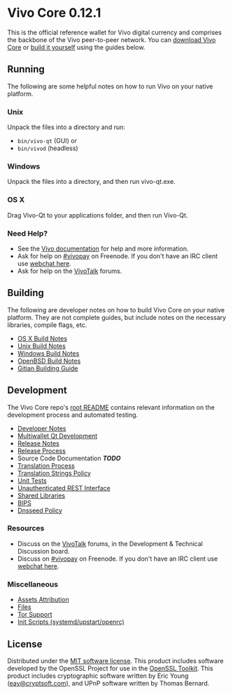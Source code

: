 Vivo Core 0.12.1
=====================

This is the official reference wallet for Vivo digital currency and comprises the backbone of the Vivo peer-to-peer network. You can [download Vivo Core](https://www.vivo.org/downloads/) or [build it yourself](#building) using the guides below.

Running
---------------------
The following are some helpful notes on how to run Vivo on your native platform.

### Unix

Unpack the files into a directory and run:

- `bin/vivo-qt` (GUI) or
- `bin/vivod` (headless)

### Windows

Unpack the files into a directory, and then run vivo-qt.exe.

### OS X

Drag Vivo-Qt to your applications folder, and then run Vivo-Qt.

### Need Help?

* See the [Vivo documentation](https://vivopay.atlassian.net/wiki/display/DOC)
for help and more information.
* Ask for help on [#vivopay](http://webchat.freenode.net?channels=vivopay) on Freenode. If you don't have an IRC client use [webchat here](http://webchat.freenode.net?channels=vivopay).
* Ask for help on the [VivoTalk](https://vivotalk.org/) forums.

Building
---------------------
The following are developer notes on how to build Vivo Core on your native platform. They are not complete guides, but include notes on the necessary libraries, compile flags, etc.

- [OS X Build Notes](build-osx.md)
- [Unix Build Notes](build-unix.md)
- [Windows Build Notes](build-windows.md)
- [OpenBSD Build Notes](build-openbsd.md)
- [Gitian Building Guide](gitian-building.md)

Development
---------------------
The Vivo Core repo's [root README](/README.md) contains relevant information on the development process and automated testing.

- [Developer Notes](developer-notes.md)
- [Multiwallet Qt Development](multiwallet-qt.md)
- [Release Notes](release-notes.md)
- [Release Process](release-process.md)
- Source Code Documentation ***TODO***
- [Translation Process](translation_process.md)
- [Translation Strings Policy](translation_strings_policy.md)
- [Unit Tests](unit-tests.md)
- [Unauthenticated REST Interface](REST-interface.md)
- [Shared Libraries](shared-libraries.md)
- [BIPS](bips.md)
- [Dnsseed Policy](dnsseed-policy.md)

### Resources
* Discuss on the [VivoTalk](https://vivotalk.org/) forums, in the Development & Technical Discussion board.
* Discuss on [#vivopay](http://webchat.freenode.net/?channels=vivopay) on Freenode. If you don't have an IRC client use [webchat here](http://webchat.freenode.net/?channels=vivopay).

### Miscellaneous
- [Assets Attribution](assets-attribution.md)
- [Files](files.md)
- [Tor Support](tor.md)
- [Init Scripts (systemd/upstart/openrc)](init.md)

License
---------------------
Distributed under the [MIT software license](http://www.opensource.org/licenses/mit-license.php).
This product includes software developed by the OpenSSL Project for use in the [OpenSSL Toolkit](https://www.openssl.org/). This product includes
cryptographic software written by Eric Young ([eay@cryptsoft.com](mailto:eay@cryptsoft.com)), and UPnP software written by Thomas Bernard.
